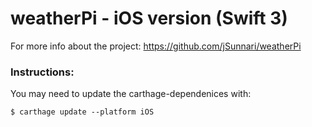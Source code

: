 # weatherPi - iOS version (Swift 3)
For more info about the project: https://github.com/jSunnari/weatherPi

### Instructions:
You may need to update the carthage-dependenices with:
``` 
$ carthage update --platform iOS 
```
